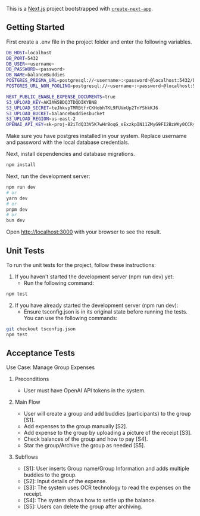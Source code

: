 This is a [Next.js](https://nextjs.org) project bootstrapped with [`create-next-app`](https://nextjs.org/docs/app/api-reference/cli/create-next-app).

## Getting Started
First create a .env file in the project folder and enter the following variables.

```bash
DB_HOST=localhost
DB_PORT=5432
DB_USER=<username>
DB_PASSWORD=<password>
DB_NAME=balanceBuddies
POSTGRES_PRISMA_URL=postgresql://<username>:<password>@localhost:5432/balanceBuddies?schema=public
POSTGRES_URL_NON_POOLING=postgresql://<username>:<password>@localhost:5432/balanceBuddies

NEXT_PUBLIC_ENABLE_EXPENSE_DOCUMENTS=true
S3_UPLOAD_KEY=AKIAW5BDQ3TDQDIKYBNB
S3_UPLOAD_SECRET=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
S3_UPLOAD_BUCKET=balancebuddiesbucket
S3_UPLOAD_REGION=us-east-2
OPENAI_API_KEY=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
```
Make sure you have postgres installed in your system.
Replace username and password with the local database credentials.

Next, install dependencies and database migrations.
```bash
npm install
```

Next, run the development server:

```bash
npm run dev
# or
yarn dev
# or
pnpm dev
# or
bun dev
```

Open [http://localhost:3000](http://localhost:3000) with your browser to see the result.

## Unit Tests

To run the unit tests for the project, follow these instructions:

1. If you haven't started the development server (npm run dev) yet:
    - Run the following command:
```bash
npm test
```

2. If you have already started the development server (npm run dev):
    - Ensure tsconfig.json is in its original state before running the tests. You can use the following commands:
```bash
git checkout tsconfig.json
npm test
```

## Acceptance Tests

Use Case: Manage Group Expenses

1. Preconditions
   - User must have OpenAI API tokens in the system.

2. Main Flow
   - User will create a group and add buddies (participants) to the group [S1].
   - Add expenses to the group manually [S2].
   - Add expense to the group by uploading a picture of the receipt [S3].
   - Check balances of the group and how to pay [S4].
   - Star the group/Archive the group as needed [S5].

3. Subflows
   - [S1]: User inserts Group name/Group Information and adds multiple buddies to the group.
   - [S2]: Input details of the expense.
   - [S3]: The system uses OCR technology to read the expenses on the receipt.
   - [S4]: The system shows how to settle up the balance.
   - [S5]: Users can delete the group after archiving.
